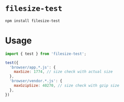# `filesize-test`

```sh
npm install filesize-test
```

# Usage

```js
import { test } from 'filesize-test';

test({
  'browser/app.*.js': {
    maxSize: 1774, // size check with actual size
  },
  'browser/vendor.*.js': {
    maxGzipSize: 40270, // size check with gzip size
  },
})
```